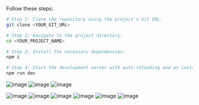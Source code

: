 

Follow these steps:

```sh
# Step 1: Clone the repository using the project's Git URL.
git clone <YOUR_GIT_URL>

# Step 2: Navigate to the project directory.
cd <YOUR_PROJECT_NAME>

# Step 3: Install the necessary dependencies.
npm i

# Step 4: Start the development server with auto-reloading and an instant preview.
npm run dev
```
![image](https://github.com/user-attachments/assets/84ede541-b85a-4582-bd11-5aa1a6649902)
![image](https://github.com/user-attachments/assets/25ed7abb-5aa3-4b39-b82f-3548dee94cd7)
![image](https://github.com/user-attachments/assets/79c5114a-5b91-46e2-8edb-59351d4a7e56)

![image](https://github.com/user-attachments/assets/36bf2834-6dbc-4f31-84ab-61600e3efb30)
![image](https://github.com/user-attachments/assets/b8144ead-7420-42d7-9881-bbebbe830f0e)
![image](https://github.com/user-attachments/assets/282c51d0-c431-4492-b5f9-efd987f2e80e)
![image](https://github.com/user-attachments/assets/64088f14-f110-43e3-885a-b09278182de3)
![image](https://github.com/user-attachments/assets/cebae5da-ccb8-458c-bc45-bc07e843bc8f)
![image](https://github.com/user-attachments/assets/2ad8c3d3-ec22-40fa-9bab-5d3543fe632a)

